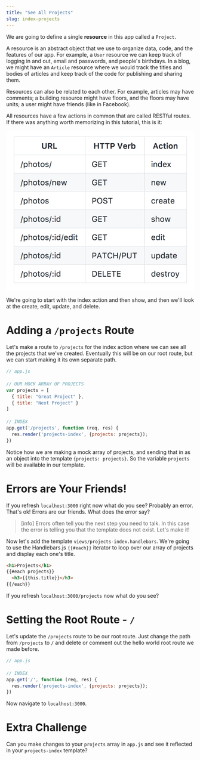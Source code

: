 ```yaml
---
title: "See All Projects"
slug: index-projects
---
```


We are going to define a single **resource** in this app called a `Project`.

A resource is an abstract object that we use to organize data, code, and the features of our app. For example, a `User` resource we can keep track of logging in and out, email and passwords, and people's birthdays. In a blog, we might have an `Article` resource where we would track the titles and bodies of articles and keep track of the code for publishing and sharing them.

Resources can also be related to each other. For example, articles may have comments; a building resource might have floors, and the floors may have units; a user might have friends (like in Facebook).

All resources have a few actions in common that are called RESTful routes. If there was anything worth memorizing in this tutorial, this is it:

![Restful routes](assets/RESTful-routes.png)

We're going to start with the index action and then show, and then we'll look at the create, edit, update, and delete.

# Adding a `/projects` Route

Let's make a route to `/projects` for the index action where we can see all the projects that we've created. Eventually this will be on our root route, but we can start making it its own separate path.

```js
// app.js

// OUR MOCK ARRAY OF PROJECTS
var projects = [
  { title: "Great Project" },
  { title: "Next Project" }
]

// INDEX
app.get('/projects', function (req, res) {
  res.render('projects-index', {projects: projects});
})
```

Notice how we are making a mock array of projects, and sending that in as an object into the template `{projects: projects}`. So the variable `projects` will be available in our template.

# Errors are Your Friends!

If you refresh `localhost:3000` right now what do you see? Probably an error. That's ok! Errors are our friends. What does the error say?

> [info]
> Errors often tell you the next step you need to talk. In this case the error is telling you that the template does not exist. Let's make it!

Now let's add the template `views/projects-index.handlebars`. We're going to use the Handlebars.js `{{#each}}` iterator to loop over our array of projects and display each one's title.

```html
<h1>Projects</h1>
{{#each projects}}
  <h3>{{this.title}}</h3>
{{/each}}
```

If you refresh `localhost:3000/projects` now what do you see?

# Setting the Root Route - `/`

Let's update the `/projects` route to be our root route. Just change the path from `/projects` to `/` and delete or comment out the hello world root route we made before.

```js
// app.js

// INDEX
app.get('/', function (req, res) {
  res.render('projects-index', {projects: projects});
})
```

Now navigate to `localhost:3000`.

# Extra Challenge

Can you make changes to your `projects` array in `app.js` and see it reflected in your `projects-index` template?
